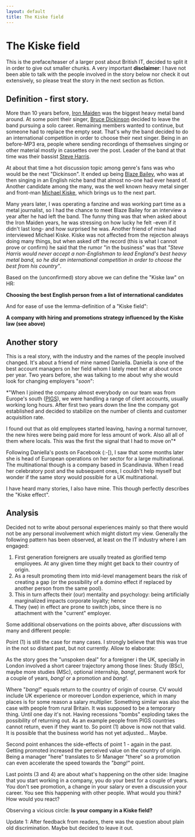 ```yaml
---
layout: default
title: The Kiske field
---
```


# The Kiske field

This is the preface/teaser of a larger post about British IT, decided to split it in order to give out smaller chunks. A very important **disclaimer**: I have not been able to talk with the people involved in the story below nor check it out extensively, so please treat the story in the next section as fiction.

## Definition - first story.

More than 10 years before, [Iron Maiden](https://en.wikipedia.org/wiki/Iron_Maiden 'Iron Maiden - Wikipedia') was the biggest heavy metal band around. At some point their singer, [Bruce Dickinson](https://en.wikipedia.org/wiki/Bruce_Dickinson 'Bruce Dickinson - Wikipedia') decided to leave the band pursuing a solo career. Remaining members wanted to continue, but someone had to replace the empty seat.  That's why the band decided to do an international competition in order to choose their next singer. Being in an before-MP3 era, people where sending recordings of themselves singing or other material mostly in cassettes over the post. Leader of the band at that time was their bassist [Steve Harris](https://en.wikipedia.org/wiki/Steve_Harris_%28musician%29 'Steve Harris - Wikipedia').

At about that time a hot discussion topic among genre's fans was who would be the next "Dickinson". It ended up being [Blaze Bailey](https://en.wikipedia.org/wiki/Blaze_Bayley 'Blaze Bailey - Wikipedia'), who was at then singing in an English niche band that almost no-one had ever heard of. Another candidate among the many, was the well known heavy metal singer and front-man [Michael Kiske](https://en.wikipedia.org/wiki/Michael_Kiske 'Michael Kiske - Wikipedia'), which brings us to the next part.

Many years later, I was operating a fanzine and was working part time as a metal journalist, so I had the chance to meet Blaze Bailey for an interview a year after he had left the band. The funny thing was that when asked about the Iron Maiden years, he was stressing on how lucky he felt -even if it didn't last long- and how surprised he was. Another friend of mine had interviewed Michael Kiske.  Kiske was not affected from the rejection always doing many things, but when asked off the record (this is what I cannot prove or confirm) he said that the rumor "in the business" was that *"Steve Harris would never accept a non-Englishman to lead England's best heavy metal band, so he did an international competition in order to choose the best from his country"*.

Based on the (unconfirmed) story above we can define the "Kiske law" on HR:

**Choosing the best English person from a list of international candidates**

And for ease of use the lemma-definition of a "Kiske field":

**A company with hiring and promotions strategy influenced by the Kiske law (see above)**

## Another story

This is a real story, with the industry and the names of the people involved changed. It's about a friend of mine named Daniella. Daniella is one of the best account managers on her field whom I lately meet her at about once per year. Two years before, she was talking to me about why she would look for changing employers "*soon*":

*"When I joined the company almost everybody on our team was from Europe's south ([PIGS](http://en.wikipedia.org/wiki/PIGS_%28economics%29 'PIGS')), we were handling a range of client accounts, usually working long hours. After first two years down the line the company got established and decided to stabilize on the number of clients and customer acquisition rate.

I found out that as old employees started leaving, having a normal turnover, the new hires were being paid more for less amount of work. Also all all of them where locals. This was the first the signal that I had to move on"*

Following Daniella's posts on Facebook (:-[), I saw that some months later she is head of European operations on her sector for a large multinational. The multinational though is a company based in Scandinavia. When I read her celebratory post and the subsequent ones, I couldn't help myself but wonder if the same story would possible for a UK multinational.

I have heard many stories, I also have mine. This though perfectly describes the "Kiske effect".

## Analysis

Decided not to write about personal experiences mainly so that there would not be any personal involvement which might distort my view. Generally the following pattern has been observed, at least on the IT industry where I am engaged:

1. First generation foreigners are usually treated as glorified temp employees. At any given time they might get back to their country of origin.
2. As a result promoting them into mid-level management bears the risk of creating a gap (or the possibility of a domino effect if replaced by another person from the same pool).
3. This in turn affects their (our) mentality and psychology: being artificially marginalized impacts corporate loyalty; hence
4. They (we) in effect are prone to switch jobs, since there is no attachment with the "current" employer.

Some additional observations on the points above, after discussions with many and different people:

Point (1) is still the case for many cases. I strongly believe that this was true in the not so distant past, but not currently. Allow to elaborate:

As the story goes the "unspoken deal" for a foreigner i the UK, specially in London involved a short career trajectory among those lines: Study (BSc), maybe more studies (MSc), optional internship, *bang!*, permanent work for a couple of years, *bang!* or a promotion and *bang!*.

Where "*bang!*" equals return to the country of origin of course. CV would include UK experience or moreover London experience, which in many places is for some reason a salary multiplier. Something similar was also the case with people from rural Britain. It was supposed to be a temporary thing. Until one day it's not. Having recessions "bombs" exploding takes the possibility of returning out. As an example people from PIGS countries cannot return, even if they want to. So point (1) above is now not that valid. It is possible that the business world has not yet adjusted... Maybe.

Second point enhances the side-effects of point 1 - again in the past. Getting promoted
increased the perceived value on the country of origin. Being a manager "here" translates to Sr Manager "there" so a promotion can even accelerate the speed towards the *"bang!"* point.

Last points (3 and 4) are about what's happening on the other side: Imagine that you start working in a company, you do your best for a couple of years. You don't see promotion, a change in your salary or even a discussion your career. You see this happening with other people. What would you think? How would you react?

Observing a vicious circle: **Is your company in a Kiske field?**

Update 1: After feedback from readers, there was the question about plain old  discrimination. Maybe but decided to leave it out.


